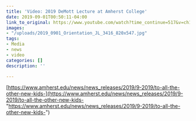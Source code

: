 ```yaml
---
title: 'Video: 2019 DeMott Lecture at Amherst College'
date: 2019-09-01T00:50:11-04:00
link_to_original: https://www.youtube.com/watch?time_continue=517&v=ch1FIKfFw7k
images:
- "/uploads/2019_0901_Orientation_JL_3416_820x547.jpg"
tags:
- Media
- news
- video
categories: []
description: ''

---
```

[https://www.amherst.edu/news/news_releases/2019/9-2019/to-all-the-other-new-kids-](https://www.amherst.edu/news/news_releases/2019/9-2019/to-all-the-other-new-kids- "https://www.amherst.edu/news/news_releases/2019/9-2019/to-all-the-other-new-kids-")
